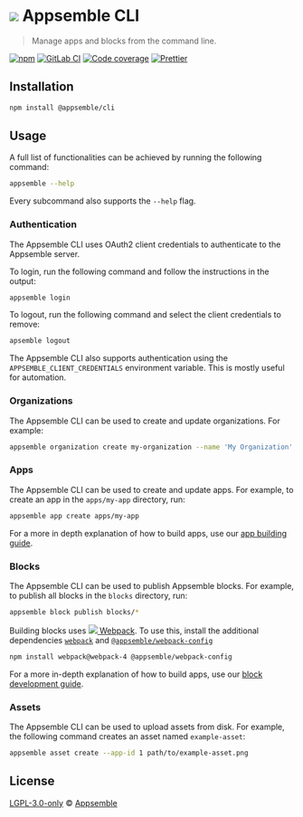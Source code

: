 # ![](https://gitlab.com/appsemble/appsemble/-/raw/0.20.40/config/assets/logo.svg) Appsemble CLI

> Manage apps and blocks from the command line.

[![npm](https://img.shields.io/npm/v/@appsemble/cli)](https://www.npmjs.com/package/@appsemble/cli)
[![GitLab CI](https://gitlab.com/appsemble/appsemble/badges/0.20.40/pipeline.svg)](https://gitlab.com/appsemble/appsemble/-/releases/0.20.40)
[![Code coverage](https://codecov.io/gl/appsemble/appsemble/branch/0.20.40/graph/badge.svg)](https://codecov.io/gl/appsemble/appsemble)
[![Prettier](https://img.shields.io/badge/code_style-prettier-ff69b4.svg)](https://prettier.io)

## Installation

```sh
npm install @appsemble/cli
```

## Usage

A full list of functionalities can be achieved by running the following command:

```sh
appsemble --help
```

Every subcommand also supports the `--help` flag.

### Authentication

The Appsemble CLI uses OAuth2 client credentials to authenticate to the Appsemble server.

To login, run the following command and follow the instructions in the output:

```sh
appsemble login
```

To logout, run the following command and select the client credentials to remove:

```sh
apsemble logout
```

The Appsemble CLI also supports authentication using the `APPSEMBLE_CLIENT_CREDENTIALS` environment
variable. This is mostly useful for automation.

### Organizations

The Appsemble CLI can be used to create and update organizations. For example:

```sh
appsemble organization create my-organization --name 'My Organization' --icon icon.png
```

### Apps

The Appsemble CLI can be used to create and update apps. For example, to create an app in the
`apps/my-app` directory, run:

```sh
appsemble app create apps/my-app
```

For a more in depth explanation of how to build apps, use our
[app building guide](https://appsemble.app/docs/guide).

### Blocks

The Appsemble CLI can be used to publish Appsemble blocks. For example, to publish all blocks in the
`blocks` directory, run:

```sh
appsemble block publish blocks/*
```

Building blocks uses
[![](https://avatars.githubusercontent.com/u/2105791?s=16) Webpack](https://webpack.js.org). To use
this, install the additional dependencies
[`webpack`](https://www.npmjs.com/package/webpack/v/4.44.1) and
[`@appsemble/webpack-config`](https://www.npmjs.com/package/@appsemble/webpack-config)

```sh
npm install webpack@webpack-4 @appsemble/webpack-config
```

For a more in-depth explanation of how to build apps, use our
[block development guide](https://appsemble.app/docs/development/developing-blocks).

### Assets

The Appsemble CLI can be used to upload assets from disk. For example, the following command creates
an asset named `example-asset`:

```sh
appsemble asset create --app-id 1 path/to/example-asset.png
```

## License

[LGPL-3.0-only](https://gitlab.com/appsemble/appsemble/-/blob/0.20.40/LICENSE.md) ©
[Appsemble](https://appsemble.com)
